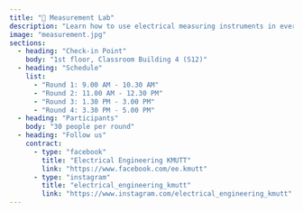 ```yaml
---
title: "🔧 Measurement Lab"
description: "Learn how to use electrical measuring instruments in everyday applications.\nParticipants will get hands-on practice in testing and analyzing electrical systems — a vital foundation for solving real-life electrical problems."
image: "measurement.jpg"
sections:
  - heading: "Check-in Point"
    body: "1st floor, Classroom Building 4 (S12)"
  - heading: "Schedule"
    list:
      - "Round 1: 9.00 AM - 10.30 AM"
      - "Round 2: 11.00 AM - 12.30 PM"
      - "Round 3: 1.30 PM - 3.00 PM"
      - "Round 4: 3.30 PM - 5.00 PM"
  - heading: "Participants"
    body: "30 people per round"
  - heading: "Follow us"
    contract:
      - type: "facebook"
        title: "Electrical Engineering KMUTT"
        link: "https://www.facebook.com/ee.kmutt"
      - type: "instagram"
        title: "electrical_engineering_kmutt"
        link: "https://www.instagram.com/electrical_engineering_kmutt"
---
```

